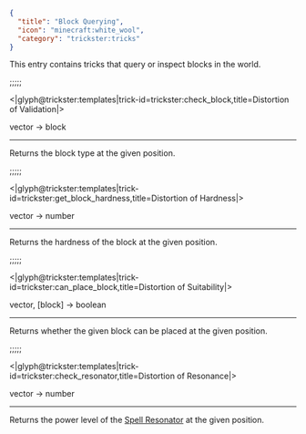 ```json
{
  "title": "Block Querying",
  "icon": "minecraft:white_wool",
  "category": "trickster:tricks"
}
```

This entry contains tricks that query or inspect blocks in the world.

;;;;;

<|glyph@trickster:templates|trick-id=trickster:check_block,title=Distortion of Validation|>

vector -> block

---

Returns the block type at the given position.

;;;;;

<|glyph@trickster:templates|trick-id=trickster:get_block_hardness,title=Distortion of Hardness|>

vector -> number

---

Returns the hardness of the block at the given position.

;;;;;

<|glyph@trickster:templates|trick-id=trickster:can_place_block,title=Distortion of Suitability|>

vector, [block] -> boolean

---

Returns whether the given block can be placed at the given position. 

;;;;;

<|glyph@trickster:templates|trick-id=trickster:check_resonator,title=Distortion of Resonance|>

vector -> number

---

Returns the power level of the [Spell Resonator](^trickster:spell_resonator) at the given position.
